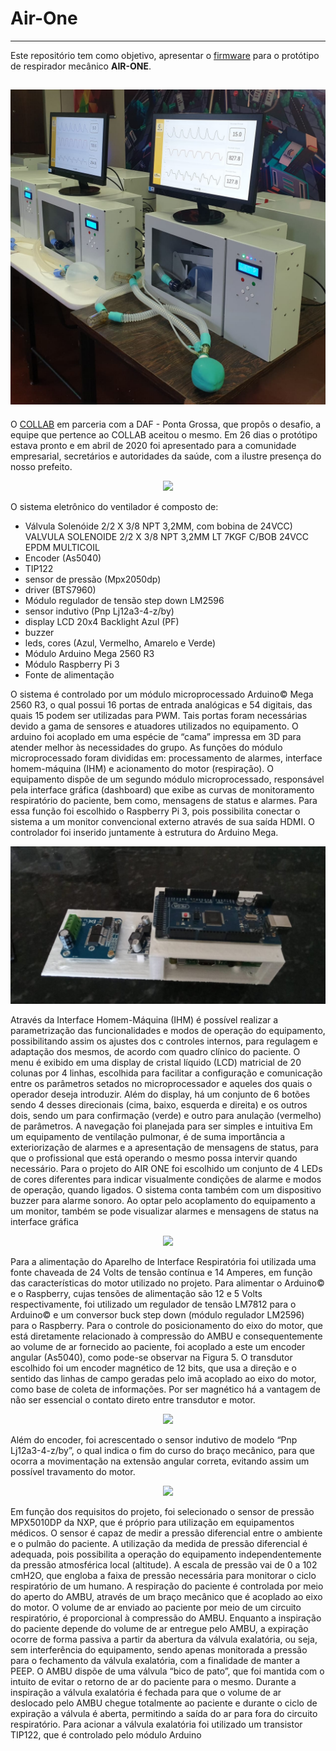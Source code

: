 # Air-One

---------
Este repositório tem como objetivo, apresentar o [firmware](https://bitbucket.org/Nazarique/projeto-air/src/master/) para o protótipo de respirador mecânico **AIR-ONE**.

![](https://github.com/jakojakson/Air-one/blob/master/Midia/WhatsApp%20Image%202021-04-07%20at%2021.13.27.jpeg)
---------
O [COLLAB](https://linktr.ee/collabutfpr) em parceria com a DAF - Ponta Grossa, que propôs o desafio, a equipe que pertence ao COLLAB aceitou o mesmo. Em 26 dias o protótipo estava pronto e em abril de 2020 foi apresentado para a comunidade empresarial, secretários e autoridades da saúde, com a ilustre presença do nosso prefeito.

<p align="center">
  <img src="https://instagram.fbfh3-2.fna.fbcdn.net/v/t51.2885-15/sh0.08/e35/s640x640/95014817_707575979781993_190914529344491806_n.jpg?tp=1&_nc_ht=instagram.fbfh3-2.fna.fbcdn.net&_nc_cat=109&_nc_ohc=k9RCiT2B6fEAX_xjplk&edm=AP_V10EAAAAA&ccb=7-4&oh=577ad4eae820b0457401261709f42577&oe=609623AF&_nc_sid=4f375e" />
</p>

O sistema eletrônico do ventilador é composto de:

* Válvula Solenóide 2/2 X 3/8 NPT 3,2MM, com bobina de 24VCC) VALVULA SOLENOIDE 2/2 X 3/8 NPT 3,2MM LT 7KGF C/BOB 24VCC EPDM MULTICOIL
* Encoder (As5040)
* TIP122
* sensor de pressão (Mpx2050dp)
* driver (BTS7960)
* Módulo regulador de tensão step down LM2596
* sensor indutivo (Pnp Lj12a3-4-z/by)
* display LCD 20x4 Backlight Azul (PF)
* buzzer
* leds, cores (Azul, Vermelho, Amarelo e Verde)
* Módulo Arduino Mega 2560 R3
* Módulo Raspberry Pi 3
* Fonte de alimentação

O sistema é controlado por um módulo microprocessado Arduino© Mega 2560 R3, o qual possui 16 portas de entrada analógicas e 54 digitais, das quais 15 podem ser utilizadas para 
PWM. Tais portas foram necessárias devido a gama de sensores e atuadores utilizados no equipamento. O arduino foi acoplado em uma espécie de “cama” impressa em 3D para atender 
melhor às necessidades do grupo. 
As funções do módulo microprocessado foram divididas em: processamento de alarmes, interface homem-máquina (IHM) e acionamento do motor (respiração). O equipamento dispõe de um 
segundo módulo microprocessado, responsável pela interface gráfica (dashboard) que exibe as curvas de monitoramento respiratório do paciente, bem como, mensagens de status e 
alarmes. Para essa função foi escolhido o Raspberry Pi 3, pois possibilita conectar o sistema a um monitor convencional externo através de sua saída HDMI. O controlador foi 
inserido juntamente à estrutura do Arduino Mega.
  
![](https://github.com/jakojakson/Air-one/blob/master/Midia/arduinomontado.jfif)
 
Através da Interface Homem-Máquina (IHM) é possível realizar a parametrização das funcionalidades e modos de operação do equipamento, possibilitando assim os ajustes dos c
controles internos, para regulagem e adaptação dos mesmos, de acordo com quadro clínico do paciente. O menu é  exibido em uma display de cristal líquido (LCD) matricial de 20 
colunas por 4 linhas, escolhida para facilitar a configuração e comunicação entre os parâmetros setados no microprocessador e aqueles dos quais o operador deseja introduzir. 
Além do display, há um conjunto de 6 botões sendo 4 desses direcionais (cima, baixo, esquerda e direita) e os outros dois, sendo um para confirmação (verde) e outro para 
anulação (vermelho) de parâmetros. A navegação foi planejada para ser simples e intuitiva
Em um equipamento de ventilação pulmonar, é de suma importância a exteriorização de alarmes e a apresentação de mensagens de status, para que o profissional que está operando o 
mesmo possa intervir quando necessário.  Para o projeto do AIR ONE foi escolhido um conjunto de 4 LEDs de cores diferentes para indicar visualmente condições de alarme e modos 
de operação, quando ligados. O sistema conta também com um dispositivo buzzer para alarme sonoro. Ao optar pelo acoplamento do equipamento a um monitor, também se pode 
visualizar alarmes e mensagens de status na interface gráfica

<p align="center">
  <img src="https://user-images.githubusercontent.com/82101091/114220690-af210480-9942-11eb-8541-2726d2ea9ad3.png" />
</p>

Para a alimentação do Aparelho de Interface Respiratória foi utilizada uma fonte chaveada de 24 Volts de tensão contínua e 14 Amperes, em função das características do motor 
utilizado no projeto. Para alimentar o Arduino© e o Raspberry, cujas tensões de alimentação são 12 e 5 Volts respectivamente, foi utilizado um regulador de tensão LM7812 para o 
Arduino© e um conversor buck step down (módulo regulador LM2596) para o Raspberry. Para o controle do posicionamento do eixo do motor, que está diretamente relacionado à 
compressão do AMBU e consequentemente ao volume de ar fornecido ao paciente, foi acoplado a este um encoder angular (As5040), como pode-se observar na Figura 5. O transdutor 
escolhido foi um encoder magnético de 12 bits, que usa a direção e o sentido das linhas de campo geradas pelo imã acoplado ao eixo do motor, como base de coleta de informações. 
Por ser magnético há a vantagem de não ser essencial o contato direto entre transdutor e motor.

<p align="center">
  <img src="https://user-images.githubusercontent.com/82101091/114220993-0fb04180-9943-11eb-92c4-75b3e8ffb525.png" />
</p>

Além do encoder, foi acrescentado o sensor indutivo de modelo “Pnp Lj12a3-4-z/by”, o qual indica o fim do curso do braço mecânico, para que ocorra a movimentação na extensão angular correta, evitando assim um possível travamento do motor. 

<p align="center">
  <img src="https://user-images.githubusercontent.com/82101091/114221091-3c645900-9943-11eb-81cc-514caf2a6271.png" />
</p>

Em função dos requisitos do projeto, foi selecionado o sensor de pressão MPX5010DP da NXP, que é próprio para utilização em equipamentos médicos. O sensor é capaz de medir a pressão diferencial entre o ambiente e o pulmão do paciente. A utilização da medida de pressão diferencial é adequada, pois possibilita a operação do equipamento independentemente da pressão atmosférica local (altitude). A escala de pressão vai de 0 a 102 cmH2O, que engloba a faixa de pressão necessária para monitorar o ciclo respiratório de um humano.
A respiração do paciente é controlada por meio do aperto do AMBU, através de um braço mecânico que é acoplado ao eixo do motor. O volume de ar enviado ao paciente por meio de um circuito respiratório, é proporcional à compressão do AMBU. Enquanto a inspiração do paciente depende do volume de ar entregue pelo AMBU, a expiração ocorre de forma passiva a partir da abertura da válvula exalatória, ou seja, sem interferência do equipamento, sendo apenas monitorada a pressão para o fechamento da válvula exalatória, com a finalidade de manter a PEEP. O AMBU dispõe de uma  válvula “bico de pato”, que foi mantida com o intuito de evitar o retorno de ar do paciente para o mesmo. Durante a inspiração a válvula exalatória é fechada para que o volume de ar deslocado pelo AMBU chegue totalmente ao paciente e durante o ciclo de expiração a válvula é aberta, permitindo a saída do ar para fora do circuito respiratório. Para acionar a válvula exalatória foi utilizado um transistor TIP122, que é controlado pelo módulo Arduino
